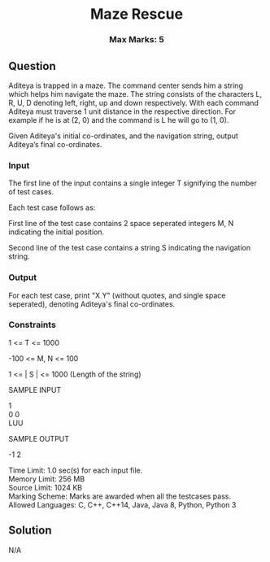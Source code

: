 <h1 align="center">Maze Rescue</h1>
<h3 align="center">Max Marks: 5</h3>

## Question

<p>Aditeya is trapped in a maze. The command center sends him a string which helps him navigate the maze. The string consists of the characters L, R, U, D denoting left, right, up and down respectively. With each command Aditeya must traverse 1 unit distance in the respective direction. For example if he is at (2, 0) and the command is L he will go to (1, 0).

Given Aditeya's initial co-ordinates, and the navigation string, output Aditeya’s final co-ordinates.</p>

### Input
<p>The first line of the input contains a single integer T signifying the number of test cases.

Each test case follows as:

First line of the test case contains 2 space seperated integers M, N indicating the initial position.

Second line of the test case contains a string S indicating the navigation string.</p>

### Output
<p>
For each test case, print "X Y" (without quotes, and single space seperated), denoting Aditeya's final co-ordinates.
</p>

### Constraints
<p>
1 <= T <= 1000

-100 <= M, N <= 100

1 <= | S | <= 1000 (Length of the string)

SAMPLE INPUT

1<br>
0 0<br>
LUU

SAMPLE OUTPUT

-1 2

</p>

Time Limit: 1.0 sec(s) for each input file.<br>
Memory Limit: 256 MB<br>
Source Limit: 1024 KB<br>
Marking Scheme: Marks are awarded when all the testcases pass.<br>
Allowed Languages: C, C++, C++14, Java, Java 8, Python, Python 3<br>

## Solution
N/A

